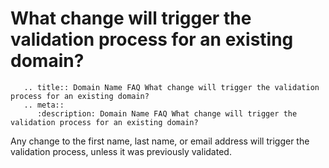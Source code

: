 # What change will trigger the validation process for an existing domain?

```eval_rst
   .. title:: Domain Name FAQ What change will trigger the validation process for an existing domain?
   .. meta::
      :description: Domain Name FAQ What change will trigger the validation process for an existing domain?
```


Any change to the first name, last name, or email address will trigger the validation process, unless it was previously validated.

